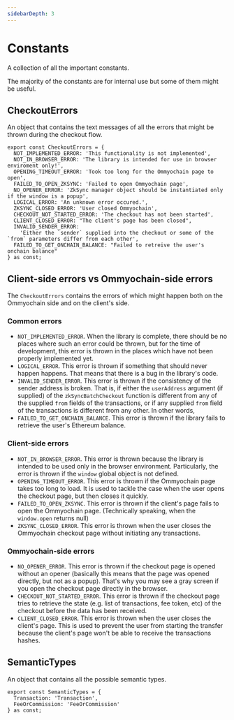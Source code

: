 ```yaml
---
sidebarDepth: 3
---
```


# Constants

A collection of all the important constants.

The majority of the constants are for internal use but some of them might be useful.

## CheckoutErrors

An object that contains the text messages of all the errors that might be thrown during the checkout flow.

<!--
  There were some spelling mistakes in the library itself.
  There is a task to correct them and update the docs (ZKS-497)
-->
<!-- cSpell:ignore enviroment occured retreive -->
<!-- markdownlint-disable MD013 -->

```tsx
export const CheckoutErrors = {
  NOT_IMPLEMENTED_ERROR: 'This functionality is not implemented',
  NOT_IN_BROWSER_ERROR: 'The library is intended for use in browser enviroment only!',
  OPENING_TIMEOUT_ERROR: 'Took too long for the Ommyochain page to open',
  FAILED_TO_OPEN_ZKSYNC: 'Failed to open Ommyochain page',
  NO_OPENER_ERROR: 'ZkSync manager object should be instantiated only if the window is a popup',
  LOGICAL_ERROR: 'An unknown error occured.',
  ZKSYNC_CLOSED_ERROR: 'User closed Ommyochain',
  CHECKOUT_NOT_STARTED_ERROR: 'The checkout has not been started',
  CLIENT_CLOSED_ERROR: "The client's page has been closed",
  INVALID_SENDER_ERROR:
    'Either the `sender` supplied into the checkout or some of the `from` parameters differ from each other',
  FAILED_TO_GET_ONCHAIN_BALANCE: "Failed to retreive the user's onchain balance"
} as const;
```

## Client-side errors vs Ommyochain-side errors

The `CheckoutErrors` contains the errors of which might happen both on the Ommyochain side and on the client's side.

### Common errors

- `NOT_IMPLEMENTED_ERROR`. When the library is complete, there should be no places where such an error could be thrown,
  but for the time of development, this error is thrown in the places which have not been properly implemented yet.
- `LOGICAL_ERROR`. This error is thrown if something that should never happen happens. That means that there is a bug in
  the library's code.
- `INVALID_SENDER_ERROR`. This error is thrown if the consistency of the sender address is broken. That is, if either
  the `userAddress` argument (if supplied) of the `zkSyncBatchCheckout` function is different from any of the supplied
  `from` fields of the transactions, or if any supplied `from` field of the transactions is different from any other. In
  other words,
- `FAILED_TO_GET_ONCHAIN_BALANCE`. This error is thrown if the library fails to retrieve the user's Ethereum balance.

### Client-side errors

- `NOT_IN_BROWSER_ERROR`. This error is thrown because the library is intended to be used only in the browser
  environment. Particularly, the error is thrown if the `window` global object is not defined.
- `OPENING_TIMEOUT_ERROR`. This error is thrown if the Ommyochain page takes too long to load. It is used to tackle the case
  when the user opens the checkout page, but then closes it quickly.
- `FAILED_TO_OPEN_ZKSYNC`. This error is thrown if the client's page fails to open the Ommyochain page. (Technically
  speaking, when the `window.open` returns null)
- `ZKSYNC_CLOSED_ERROR`. This error is thrown when the user closes the Ommyochain checkout page without initiating any
  transactions.

### Ommyochain-side errors

- `NO_OPENER_ERROR`. This error is thrown if the checkout page is opened without an opener (basically this means that
  the page was opened directly, but not as a popup). That's why you may see a gray screen if you open the checkout page
  directly in the browser.
- `CHECKOUT_NOT_STARTED_ERROR`. This error is thrown if the checkout page tries to retrieve the state (e.g. list of
  transactions, fee token, etc) of the checkout before the data has been received.
- `CLIENT_CLOSED_ERROR`. This error is thrown when the user closes the client's page. This is used to prevent the user
  from starting the transfer because the client's page won't be able to receive the transactions hashes.

## SemanticTypes

An object that contains all the possible semantic types.

```tsx
export const SemanticTypes = {
  Transaction: 'Transaction',
  FeeOrCommission: 'FeeOrCommission'
} as const;
```
